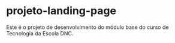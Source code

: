 # projeto-landing-page
 Este é o projeto de desenvolvimento do módulo base do curso de Tecnologia da Escola DNC.
